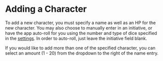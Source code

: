 # Adding a Character
To add a new character, you must specify a name as well as an HP for the new character. You may also choose to manually enter in an initiative, or have the app auto-roll for you using the number and type of dice specified in the [settings](settings). In order to auto-roll, just leave the initiative field blank.

If you would like to add more than one of the specified character, you can select an amount (1 - 20) from the dropdown to the right of the name entry.